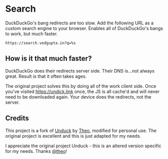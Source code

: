 # Search

DuckDuckGo's bang redirects are too slow. Add the following URL as a custom search engine to your browser. Enables all of DuckDuckGo's bangs to work, but much faster.

```
https://search.vedgupta.in?q=%s
```

## How is it that much faster?

DuckDuckGo does their redirects server side. Their DNS is...not always great. Result is that it often takes ages.

The original project solves this by doing all of the work client side. Once you've visited https://undick.link once, the JS is all cache'd and will never need to be downloaded again. Your device does the redirects, not the server.

## Credits

This project is a fork of [Unduck](https://github.com/t3dotgg/unduck) by [Theo](https://github.com/t3dotgg), modified for personal use. The original project is excellent and this is just adapted for my needs.

I appreciate the original project Unduck - this is an altered version specific for my needs. Thanks [@theo](https://github.com/t3dotgg)!
